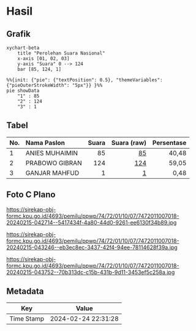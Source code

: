 # Hasil

## Grafik

```mermaid
xychart-beta
    title "Perolehan Suara Nasional"
    x-axis [01, 02, 03]
    y-axis "Suara" 0 --> 124
    bar [85, 124, 1]
```

```mermaid
%%{init: {"pie": {"textPosition": 0.5}, "themeVariables": {"pieOuterStrokeWidth": "5px"}} }%%
pie showData
    "1" : 85
    "2" : 124
    "3" : 1
```

## Tabel

| No. | Nama Paslon    | Suara | Suara (raw) | Persentase |
|:--- |:-------------- | -----:| -----------:| ----------:|
| 1   | ANIES MUHAIMIN | 85    | [85][p-1]   | 40,48      |
| 2   | PRABOWO GIBRAN | 124   | [124][p-2]  | 59,05      |
| 3   | GANJAR MAHFUD  | 1     | [1][p-3]    | 0,48       |


[p-1]: https://github.com/gigit-pemilu/pemilu-2024/blob/main/pilpres/hitung-suara/sub/74-sulawesi-tenggara/sub/72-kota-bau-bau/sub/01-betoambari/sub/1007-katobengke/sub/018-tps/sub/paslon-1.txt
[p-2]: https://github.com/gigit-pemilu/pemilu-2024/blob/main/pilpres/hitung-suara/sub/74-sulawesi-tenggara/sub/72-kota-bau-bau/sub/01-betoambari/sub/1007-katobengke/sub/018-tps/sub/paslon-2.txt
[p-3]: https://github.com/gigit-pemilu/pemilu-2024/blob/main/pilpres/hitung-suara/sub/74-sulawesi-tenggara/sub/72-kota-bau-bau/sub/01-betoambari/sub/1007-katobengke/sub/018-tps/sub/paslon-3.txt

## Foto C Plano

https://sirekap-obj-formc.kpu.go.id/4693/pemilu/ppwp/74/72/01/10/07/7472011007018-20240215-042714--5417434f-4a80-44d0-9261-ee6130f34b89.jpg

https://sirekap-obj-formc.kpu.go.id/4693/pemilu/ppwp/74/72/01/10/07/7472011007018-20240215-043246--eb3ec8ec-3437-42f4-94ee-78114628f39a.jpg

https://sirekap-obj-formc.kpu.go.id/4693/pemilu/ppwp/74/72/01/10/07/7472011007018-20240215-043752--70b313dc-c15b-431b-9d11-3453ef5c258a.jpg


## Metadata

| Key        | Value               |
| ---------- | ------------------- |
| Time Stamp | 2024-02-24 22:31:28 |



